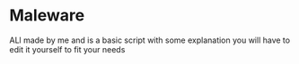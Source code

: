 # Maleware

ALl made by me and is a basic script with some explanation you will have to edit it yourself to fit your needs








